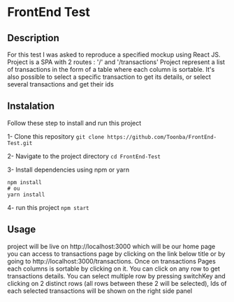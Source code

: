 # FrontEnd Test

## Description

For this test I was asked to reproduce a specified mockup using React JS.
Project is a SPA with 2 routes : '/' and '/transactions'
Project represent a list of transactions in the form of a table where each column is sortable. It's also possible to select a specific transaction to get its details, or select several transactions and get their ids

## Instalation

Follow these step to install and run this project

1- Clone this repository
`git clone https://github.com/Toonba/FrontEnd-Test.git`

2- Navigate to the project directory
`cd FrontEnd-Test`

3- Install dependencies using npm or yarn

```
npm install
# ou
yarn install
```

4- run this project
`npm start`

## Usage

project will be live on http://localhost:3000 which will be our home page you can access to transactions page by clicking on the link below title or by going to http://localhost:3000/transactions. Once on transactions Pages each columns is sortable by clicking on it.
You can click on any row to get transactions details. You can select multiple row by pressing switchKey and clicking on 2 distinct rows (all rows between these 2 will be selected), Ids of each selected transactions will be shown on the right side panel
